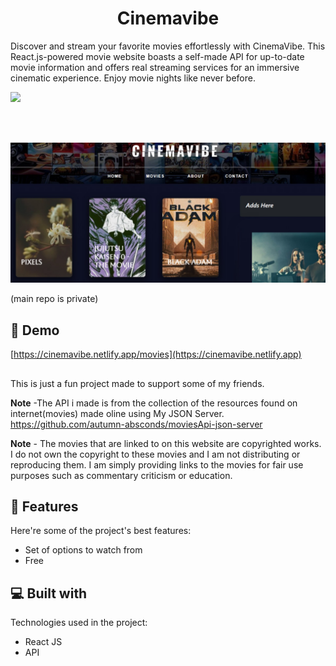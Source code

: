 <h1 align="center" id="title">Cinemavibe</h1>

Discover and stream your favorite movies effortlessly with CinemaVibe. This React.js-powered movie website boasts a self-made API for up-to-date movie information and offers real streaming services for an immersive cinematic experience. Enjoy movie nights like never before.


![](https://github.com/autumn-absconds/CinemaVibe/blob/main/cinemavibe.gif)

<br>

<br>
<p align="center"><img src="https://raw.githubusercontent.com/autumn-absconds/CinemaVibe/main/Web%20capture_17-7-2023_105526_cinemavibe.netlify.app.jpeg" alt="project-image"></p>


(main repo is private)

<h2>🚀 Demo</h2>

[https://cinemavibe.netlify.app/movies](https://cinemavibe.netlify.app)

<h2></h2>
  
<p id="description">This is just a fun project made to support some of my friends. 
  
  **Note** -The API i made is from the collection of the resources found on internet(movies) made oline using My JSON Server.
<br>
https://github.com/autumn-absconds/moviesApi-json-server
  
  
  **Note** - The movies that are linked to on this website are copyrighted works. I do not own the copyright to these movies and I am not distributing or reproducing them. I am simply providing links to the movies for fair use purposes such as commentary criticism or education.</p>

  
<h2>🧐 Features</h2>

Here're some of the project's best features:

*   Set of options to watch from
*   Free

  
  
<h2>💻 Built with</h2>

Technologies used in the project:

*   React JS
*   API
